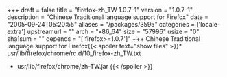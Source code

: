 +++
draft = false
title = "firefox-zh_TW 1.0.7-1"
version = "1.0.7-1"
description = "Chinese Traditional language support for Firefox"
date = "2005-09-24T05:20:55"
aliases = "/packages/3595"
categories = ['locale-extra']
upstreamurl = ""
arch = "x86_64"
size = "57996"
usize = "0"
sha1sum = ""
depends = "['firefox>=1.0.7']"
+++
Chinese Traditional language support for Firefox{{< spoiler text="show files" >}}* usr/lib/firefox/chrome/rc.d/10_firefox-zh_TW.txt
* usr/lib/firefox/chrome/zh-TW.jar
{{< /spoiler >}}